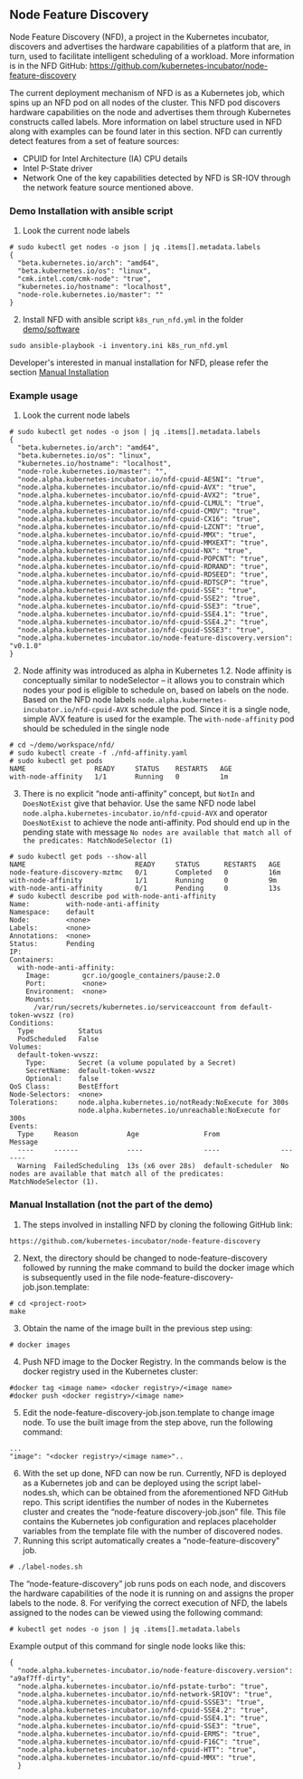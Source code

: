## Node Feature Discovery

Node Feature Discovery (NFD), a project in the Kubernetes incubator, discovers and advertises the hardware capabilities of a platform that are, in turn, used to facilitate intelligent scheduling of a workload. More information is in the NFD GitHub: https://github.com/kubernetes-incubator/node-feature-discovery

The current deployment mechanism of NFD is as a Kubernetes job, which spins up an NFD pod on all nodes of the cluster. This NFD pod discovers hardware capabilities on the node and advertises them through Kubernetes constructs called labels. More information on label structure used in NFD along with examples can be found later in this section.
NFD can currently detect features from a set of feature sources:
*	CPUID for Intel Architecture (IA) CPU details
*	Intel P-State driver
*	Network
One of the key capabilities detected by NFD is SR-IOV through the network feature source mentioned above.


### Demo Installation with ansible script
1. Look the current node labels
```
# sudo kubectl get nodes -o json | jq .items[].metadata.labels
{
  "beta.kubernetes.io/arch": "amd64",
  "beta.kubernetes.io/os": "linux",
  "cmk.intel.com/cmk-node": "true",
  "kubernetes.io/hostname": "localhost",
  "node-role.kubernetes.io/master": ""
}
```
2. Install NFD with ansible script ```k8s_run_nfd.yml``` in the folder [demo/software](https://github.com/intel/container-experience-kits-demo-area/blob/master/software)
```
sudo ansible-playbook -i inventory.ini k8s_run_nfd.yml
```
Developer's interested in manual installation for NFD, please refer the section [Manual Installation](https://github.com/intel/container-experience-kits-demo-area/tree/master/workspace/nfd/README.md#manual-installation-not-the-part-of-the-demo)

### Example usage
1. Look the current node labels
```
# sudo kubectl get nodes -o json | jq .items[].metadata.labels
{
  "beta.kubernetes.io/arch": "amd64",
  "beta.kubernetes.io/os": "linux",
  "kubernetes.io/hostname": "localhost",
  "node-role.kubernetes.io/master": "",
  "node.alpha.kubernetes-incubator.io/nfd-cpuid-AESNI": "true",
  "node.alpha.kubernetes-incubator.io/nfd-cpuid-AVX": "true",
  "node.alpha.kubernetes-incubator.io/nfd-cpuid-AVX2": "true",
  "node.alpha.kubernetes-incubator.io/nfd-cpuid-CLMUL": "true",
  "node.alpha.kubernetes-incubator.io/nfd-cpuid-CMOV": "true",
  "node.alpha.kubernetes-incubator.io/nfd-cpuid-CX16": "true",
  "node.alpha.kubernetes-incubator.io/nfd-cpuid-LZCNT": "true",
  "node.alpha.kubernetes-incubator.io/nfd-cpuid-MMX": "true",
  "node.alpha.kubernetes-incubator.io/nfd-cpuid-MMXEXT": "true",
  "node.alpha.kubernetes-incubator.io/nfd-cpuid-NX": "true",
  "node.alpha.kubernetes-incubator.io/nfd-cpuid-POPCNT": "true",
  "node.alpha.kubernetes-incubator.io/nfd-cpuid-RDRAND": "true",
  "node.alpha.kubernetes-incubator.io/nfd-cpuid-RDSEED": "true",
  "node.alpha.kubernetes-incubator.io/nfd-cpuid-RDTSCP": "true",
  "node.alpha.kubernetes-incubator.io/nfd-cpuid-SSE": "true",
  "node.alpha.kubernetes-incubator.io/nfd-cpuid-SSE2": "true",
  "node.alpha.kubernetes-incubator.io/nfd-cpuid-SSE3": "true",
  "node.alpha.kubernetes-incubator.io/nfd-cpuid-SSE4.1": "true",
  "node.alpha.kubernetes-incubator.io/nfd-cpuid-SSE4.2": "true",
  "node.alpha.kubernetes-incubator.io/nfd-cpuid-SSSE3": "true",
  "node.alpha.kubernetes-incubator.io/node-feature-discovery.version": "v0.1.0"
}
```
2. Node affinity was introduced as alpha in Kubernetes 1.2. Node affinity is conceptually similar to nodeSelector – it allows you to constrain which nodes your pod is eligible to schedule on, based on labels on the node. Based on the NFD node labels `node.alpha.kubernetes-incubator.io/nfd-cpuid-AVX` schedule the pod. Since it is a single node, simple AVX feature is used for the example. The `with-node-affinity` pod should be scheduled in the single node
```
# cd ~/demo/workspace/nfd/
# sudo kubectl create -f ./nfd-affinity.yaml
# sudo kubectl get pods
NAME                 READY     STATUS    RESTARTS   AGE
with-node-affinity   1/1       Running   0          1m
```
3. There is no explicit “node anti-affinity” concept, but `NotIn` and `DoesNotExist` give that behavior. Use the same NFD node label `node.alpha.kubernetes-incubator.io/nfd-cpuid-AVX` and operator `DoesNotExist` to achieve the node anti-affinity. Pod should end up in the pending state with message `No nodes are available that match all of the predicates: MatchNodeSelector (1)`
```
# sudo kubectl get pods --show-all
NAME                           READY     STATUS      RESTARTS   AGE
node-feature-discovery-mztmc   0/1       Completed   0          16m
with-node-affinity             1/1       Running     0          9m
with-node-anti-affinity        0/1       Pending     0          13s
# sudo kubectl describe pod with-node-anti-affinity
Name:         with-node-anti-affinity
Namespace:    default
Node:         <none>
Labels:       <none>
Annotations:  <none>
Status:       Pending
IP:
Containers:
  with-node-anti-affinity:
    Image:        gcr.io/google_containers/pause:2.0
    Port:         <none>
    Environment:  <none>
    Mounts:
      /var/run/secrets/kubernetes.io/serviceaccount from default-token-wvszz (ro)
Conditions:
  Type           Status
  PodScheduled   False
Volumes:
  default-token-wvszz:
    Type:        Secret (a volume populated by a Secret)
    SecretName:  default-token-wvszz
    Optional:    false
QoS Class:       BestEffort
Node-Selectors:  <none>
Tolerations:     node.alpha.kubernetes.io/notReady:NoExecute for 300s
                 node.alpha.kubernetes.io/unreachable:NoExecute for 300s
Events:
  Type     Reason            Age                From               Message
  ----     ------            ----               ----               -------
  Warning  FailedScheduling  13s (x6 over 28s)  default-scheduler  No nodes are available that match all of the predicates: MatchNodeSelector (1).
```

### Manual Installation (not the part of the demo)
1.	The steps involved in installing NFD by cloning the following GitHub link: 
```
https://github.com/kubernetes-incubator/node-feature-discovery
```
2.	Next, the directory should be changed to node-feature-discovery followed by running the make command to build the docker image which is subsequently used in the file node-feature-discovery-job.json.template:
```
# cd <project-root>
make
```
3.	Obtain the name of the image built in the previous step using:
```
# docker images 
```
4.	Push NFD image to the Docker Registry. In the commands below <docker registry> is the docker registry used in the Kubernetes cluster:
```
#docker tag <image name> <docker registry>/<image name> 
#docker push <docker registry>/<image name> 
```
5.	Edit the node-feature-discovery-job.json.template to change image node. To use the built image from the step above, run the following command:
```
...
"image": "<docker registry>/<image name>"..
```
6. With the set up done, NFD can now be run. Currently, NFD is deployed as a Kubernetes job and can be deployed using the script label-nodes.sh, which can be obtained from the aforementioned NFD GitHub repo. This script identifies the number of nodes in the Kubernetes cluster and creates the “node-feature discovery-job.json” file.  This file contains the Kubernetes job configuration and replaces placeholder variables from the template file with the number of discovered nodes. 
7.	Running this script automatically creates a “node-feature-discovery” job.
 ```
 # ./label-nodes.sh
  ```
The “node-feature-discovery” job runs pods on each node, and discovers the hardware capabilities of the node it is running on and assigns the proper labels to the node. 
8.	For verifying the correct execution of NFD, the labels assigned to the nodes can be viewed using the following command:
```
# kubectl get nodes -o json | jq .items[].metadata.labels
```
Example output of this command for single node looks like this:
```
{
  "node.alpha.kubernetes-incubator.io/node-feature-discovery.version": "a9af7ff-dirty",
  "node.alpha.kubernetes-incubator.io/nfd-pstate-turbo": "true",
  "node.alpha.kubernetes-incubator.io/nfd-network-SRIOV": "true",
  "node.alpha.kubernetes-incubator.io/nfd-cpuid-SSSE3": "true",
  "node.alpha.kubernetes-incubator.io/nfd-cpuid-SSE4.2": "true",
  "node.alpha.kubernetes-incubator.io/nfd-cpuid-SSE4.1": "true",
  "node.alpha.kubernetes-incubator.io/nfd-cpuid-SSE3": "true",
  "node.alpha.kubernetes-incubator.io/nfd-cpuid-ERMS": "true",
  "node.alpha.kubernetes-incubator.io/nfd-cpuid-F16C": "true",
  "node.alpha.kubernetes-incubator.io/nfd-cpuid-HTT": "true",
  "node.alpha.kubernetes-incubator.io/nfd-cpuid-MMX": "true",
  }
```

